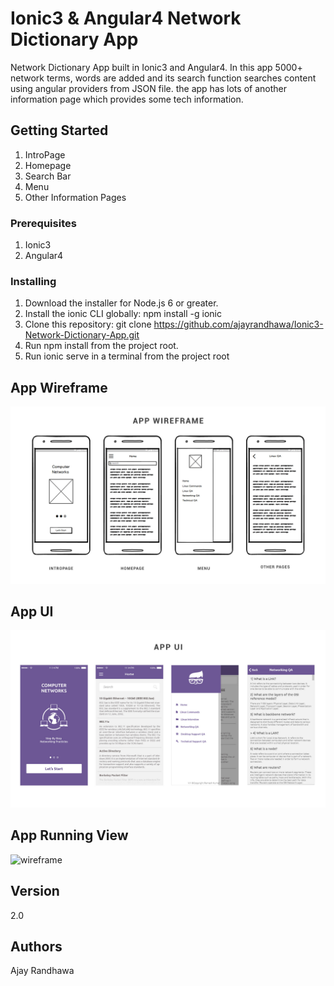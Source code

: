 # Ionic3 & Angular4 Network Dictionary App

Network Dictionary App built in Ionic3 and Angular4. In this app 5000+ network terms, words are added and its search function searches content using angular providers from JSON file. the app has lots of another information page which provides some tech information.

## Getting Started

1. IntroPage
2. Homepage
3. Search Bar
4. Menu
5. Other Information Pages

### Prerequisites

1. Ionic3
2. Angular4

### Installing

1. Download the installer for Node.js 6 or greater.
2. Install the ionic CLI globally: npm install -g ionic
3. Clone this repository: git clone https://github.com/ajayrandhawa/Ionic3-Network-Dictionary-App.git
4. Run npm install from the project root.
5. Run ionic serve in a terminal from the project root

## App Wireframe

<img src="sc.jpg" alt="wireframe">

## App UI

<img src="ui.jpg" alt="wireframe">

## App Running View

<img src="network.gif" alt="wireframe">

## Version

2.0

## Authors

Ajay Randhawa
